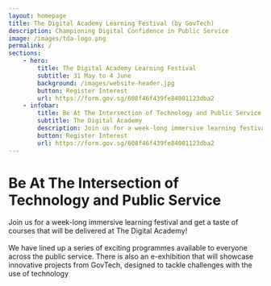 ```yaml
---
layout: homepage
title: The Digital Academy Learning Festival (by GovTech)
description: Championing Digital Confidence in Public Service
image: /images/tda-logo.png
permalink: /
sections:
    - hero:
        title: The Digital Academy Learning Festival
        subtitle: 31 May to 4 June
        background: /images/website-header.jpg
        button: Register Interest
        url: https://form.gov.sg/608f46f439fe84001123dba2
    - infobar:
        title: Be At The Intersection of Technology and Public Service
        subtitle: The Digital Academy
        description: Join us for a week-long immersive learning festival and get a taste of courses that will be delivered at The Digital Academy!<br>We have lined up a series of exciting programmes available to everyone across the public service. There is also an e-exhibition that will showcase innovative projects from GovTech, designed to tackle challenges with the use of technology.
        button: Register Interest
        url: https://form.gov.sg/608f46f439fe84001123dba2
---
```


# Be At The Intersection of Technology and Public Service
Join us for a week-long immersive learning festival and get a taste of courses that will be delivered at The Digital Academy! <br> <br>
        We have lined up a series of exciting programmes available to everyone across the public service. There is also an e-exhibition that will showcase innovative projects from GovTech, designed to tackle challenges with the use of technology


